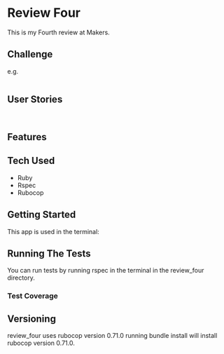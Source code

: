 # Review Four

This is my Fourth review at Makers.

## Challenge

 e.g.
```

```

## User Stories

```


```


## Features



## Tech Used

- Ruby
- Rspec
- Rubocop

## Getting Started

This app is used in the terminal:




## Running The Tests
You can run tests by running rspec in the terminal in the review_four directory.

### Test Coverage

## Versioning

review_four uses rubocop version 0.71.0 running bundle install will install rubocop version 0.71.0.
